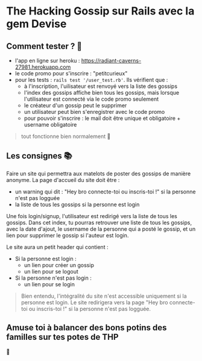 # The Hacking Gossip sur Rails avec la gem Devise

## Comment tester ? 🤔

* l'app en ligne sur heroku : https://radiant-caverns-27981.herokuapp.com
* le code promo pour s'inscrire : "petitcurieux"
* pour les tests : ```rails test '/user_test.rb'```. Ils vérifient que :
    * à l'inscription, l'uilisateur est renvoyé vers la liste des gossips
    * l'index des gossips affiche bien tous les gossips, mais lorsque l'utilisateur est connecté via le code promo seulement
    * le créateur d'un gossip peut le supprimer
    * un utilisateur peut bien s'enregistrer avec le code promo
    * pour pouvoir s'inscrire : le mail doit être unique et obligatoire + username obligatoire

> tout fonctionne bien normalement 🎈

## Les consignes 📚
Faire un site qui permettra aux matelots de poster des gossips de manière anonyme.
La page d'accueil du site doit être :
* un warning qui dit : "Hey bro connecte-toi ou inscris-toi !" si la personne n'est pas logguée
* la liste de tous les gossips si la personne est login

Une fois login/signup, l'utilisateur est redirigé vers la liste de tous les gossips. Dans cet index, tu pourras retrouver une liste de tous les gossips, avec la date d'ajout, le username de la personne qui a posté le gossip, et un lien pour supprimer le gossip si l'auteur est login.

Le site aura un petit header qui contient :

* Si la personne est login :
  * un lien pour créer un gossip
  * un lien pour se logout
* Si la personne n'est pas login :
  * un lien pour se login
> Bien entendu, l'intégralité du site n'est accessible uniquement si la personne est login. Le site redirigera vers la page "Hey bro connecte-toi ou inscris-toi !" si la personne n'est pas logguée.

## Amuse toi à balancer des bons potins des familles sur tes potes de THP

💌
